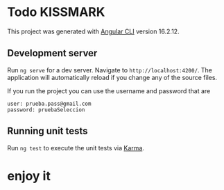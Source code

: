 # Todo KISSMARK

This project was generated with [Angular CLI](https://github.com/angular/angular-cli) version 16.2.12.

## Development server

Run `ng serve` for a dev server. Navigate to `http://localhost:4200/`. The application will automatically reload if you change any of the source files.

If you run the project you can use the username and password that are
```
user: prueba.pass@gmail.com
password: pruebaSeleccion
```

## Running unit tests

Run `ng test` to execute the unit tests via [Karma](https://karma-runner.github.io).

# enjoy it